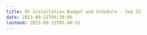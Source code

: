 ```yaml
---
title: 05 Installation Budget and Schedule - Sep 22
date: 2023-09-22T09:30:00
lastmod: 2023-09-22T05:40:32
---
```

